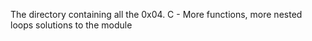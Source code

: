 The directory containing all the 0x04. C - More functions, more nested loops solutions to the module
